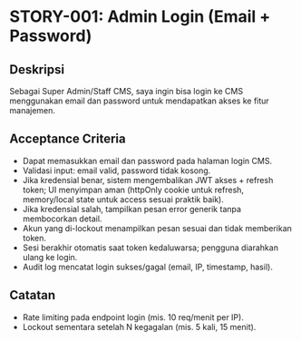 # STORY-001: Admin Login (Email + Password)

## Deskripsi
Sebagai Super Admin/Staff CMS, saya ingin bisa login ke CMS menggunakan email dan password untuk mendapatkan akses ke fitur manajemen.

## Acceptance Criteria
- Dapat memasukkan email dan password pada halaman login CMS.
- Validasi input: email valid, password tidak kosong.
- Jika kredensial benar, sistem mengembalikan JWT akses + refresh token; UI menyimpan aman (httpOnly cookie untuk refresh, memory/local state untuk access sesuai praktik baik).
- Jika kredensial salah, tampilkan pesan error generik tanpa membocorkan detail.
- Akun yang di-lockout menampilkan pesan sesuai dan tidak memberikan token.
- Sesi berakhir otomatis saat token kedaluwarsa; pengguna diarahkan ulang ke login.
- Audit log mencatat login sukses/gagal (email, IP, timestamp, hasil).

## Catatan
- Rate limiting pada endpoint login (mis. 10 req/menit per IP).
- Lockout sementara setelah N kegagalan (mis. 5 kali, 15 menit).

